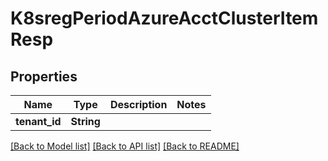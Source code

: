 # K8sregPeriodAzureAcctClusterItemResp

## Properties

Name | Type | Description | Notes
------------ | ------------- | ------------- | -------------
**tenant_id** | **String** |  | 

[[Back to Model list]](../README.md#documentation-for-models) [[Back to API list]](../README.md#documentation-for-api-endpoints) [[Back to README]](../README.md)


